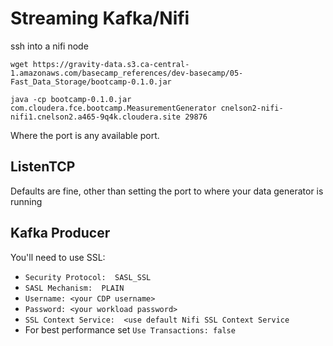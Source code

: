 # Streaming Kafka/Nifi

ssh into a nifi node


```
wget https://gravity-data.s3.ca-central-1.amazonaws.com/basecamp_references/dev-basecamp/05-Fast_Data_Storage/bootcamp-0.1.0.jar

java -cp bootcamp-0.1.0.jar com.cloudera.fce.bootcamp.MeasurementGenerator cnelson2-nifi-nifi1.cnelson2.a465-9q4k.cloudera.site 29876
```
Where the port is any available port.


## ListenTCP

Defaults are fine, other than setting the port to where your data generator is running


## Kafka Producer

You'll need to use SSL:
* `Security Protocol:  SASL_SSL`
* `SASL Mechanism:  PLAIN`
* `Username: <your CDP username>`
* `Password: <your workload password>`
* `SSL Context Service:  <use default Nifi SSL Context Service`
* For best performance set `Use Transactions: false`
